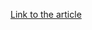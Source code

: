 [Link to the article](https://www.cybereason.com/blog/a-bazar-of-tricks-following-team9s-development-cycles)
